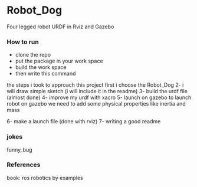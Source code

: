 # Robot_Dog
Four legged robot URDF in Rviz and Gazebo

### How to run
* clone the repo <br/>
* put the package in your work space <br/>
* build the work space <br/>
* then write this command <br/>

the steps i took to approach this project
first i choose the Robot_Dog
2- i will draw simple sketch (i will include it in the readme)
3- build the urdf file (almost done)
4- improve my urdf with xacro
5- launch on gazebo
    to launch robot on gazebo we need to add some physical properties like inertia and mass

6- make a launch file (done with rviz)
7- writing a good readme
### jokes
funny_bug
### References
book: ros robotics by examples <br/>

